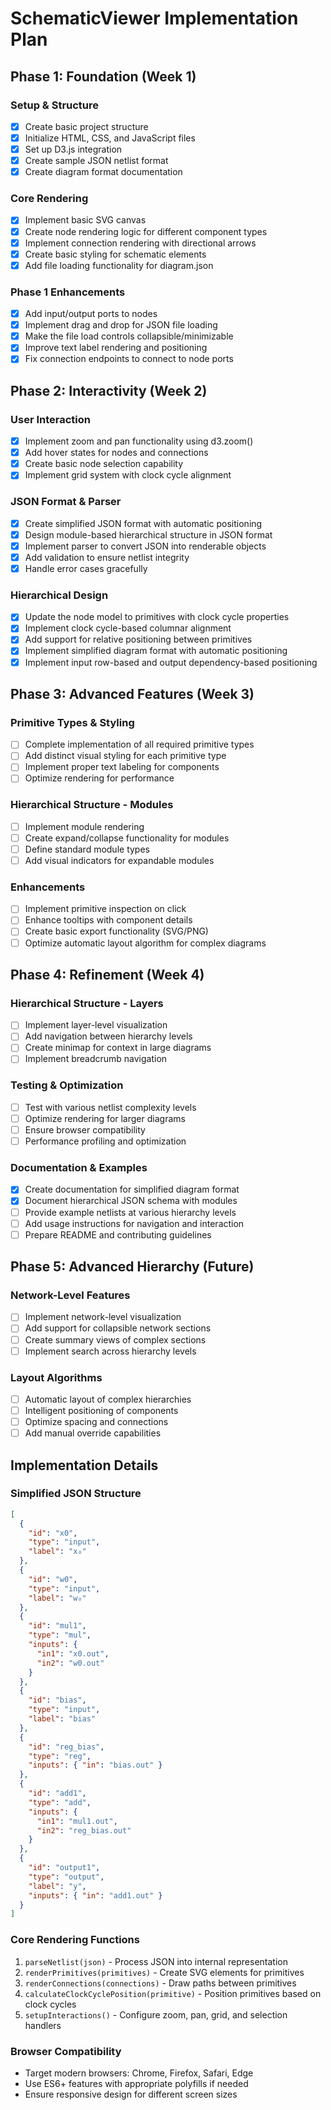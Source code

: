 # SchematicViewer Implementation Plan

## Phase 1: Foundation (Week 1)

### Setup & Structure
- [x] Create basic project structure
- [x] Initialize HTML, CSS, and JavaScript files
- [x] Set up D3.js integration
- [x] Create sample JSON netlist format
- [x] Create diagram format documentation

### Core Rendering
- [x] Implement basic SVG canvas
- [x] Create node rendering logic for different component types
- [x] Implement connection rendering with directional arrows
- [x] Create basic styling for schematic elements
- [x] Add file loading functionality for diagram.json

### Phase 1 Enhancements
- [x] Add input/output ports to nodes
- [x] Implement drag and drop for JSON file loading
- [x] Make the file load controls collapsible/minimizable
- [x] Improve text label rendering and positioning
- [x] Fix connection endpoints to connect to node ports

## Phase 2: Interactivity (Week 2)

### User Interaction
- [x] Implement zoom and pan functionality using d3.zoom()
- [x] Add hover states for nodes and connections
- [x] Create basic node selection capability
- [x] Implement grid system with clock cycle alignment

### JSON Format & Parser
- [x] Create simplified JSON format with automatic positioning
- [x] Design module-based hierarchical structure in JSON format
- [x] Implement parser to convert JSON into renderable objects
- [x] Add validation to ensure netlist integrity
- [x] Handle error cases gracefully

### Hierarchical Design
- [x] Update the node model to primitives with clock cycle properties
- [x] Implement clock cycle-based columnar alignment
- [x] Add support for relative positioning between primitives
- [x] Implement simplified diagram format with automatic positioning
- [x] Implement input row-based and output dependency-based positioning

## Phase 3: Advanced Features (Week 3)

### Primitive Types & Styling
- [ ] Complete implementation of all required primitive types
- [ ] Add distinct visual styling for each primitive type
- [ ] Implement proper text labeling for components
- [ ] Optimize rendering for performance

### Hierarchical Structure - Modules
- [ ] Implement module rendering
- [ ] Create expand/collapse functionality for modules
- [ ] Define standard module types
- [ ] Add visual indicators for expandable modules

### Enhancements
- [ ] Implement primitive inspection on click
- [ ] Enhance tooltips with component details
- [ ] Create basic export functionality (SVG/PNG)
- [ ] Optimize automatic layout algorithm for complex diagrams

## Phase 4: Refinement (Week 4)

### Hierarchical Structure - Layers
- [ ] Implement layer-level visualization
- [ ] Add navigation between hierarchy levels
- [ ] Create minimap for context in large diagrams
- [ ] Implement breadcrumb navigation

### Testing & Optimization
- [ ] Test with various netlist complexity levels
- [ ] Optimize rendering for larger diagrams
- [ ] Ensure browser compatibility
- [ ] Performance profiling and optimization

### Documentation & Examples
- [x] Create documentation for simplified diagram format
- [x] Document hierarchical JSON schema with modules
- [ ] Provide example netlists at various hierarchy levels
- [ ] Add usage instructions for navigation and interaction
- [ ] Prepare README and contributing guidelines

## Phase 5: Advanced Hierarchy (Future)

### Network-Level Features
- [ ] Implement network-level visualization
- [ ] Add support for collapsible network sections
- [ ] Create summary views of complex sections
- [ ] Implement search across hierarchy levels

### Layout Algorithms
- [ ] Automatic layout of complex hierarchies
- [ ] Intelligent positioning of components
- [ ] Optimize spacing and connections
- [ ] Add manual override capabilities

## Implementation Details

### Simplified JSON Structure
```json
[
  {
    "id": "x0",
    "type": "input",
    "label": "x₀"
  },
  {
    "id": "w0",
    "type": "input",
    "label": "w₀"
  },
  {
    "id": "mul1",
    "type": "mul",
    "inputs": {
      "in1": "x0.out",
      "in2": "w0.out"
    }
  },
  {
    "id": "bias",
    "type": "input",
    "label": "bias"
  },
  {
    "id": "reg_bias",
    "type": "reg",
    "inputs": { "in": "bias.out" }
  },
  {
    "id": "add1",
    "type": "add",
    "inputs": {
      "in1": "mul1.out",
      "in2": "reg_bias.out"
    }
  },
  {
    "id": "output1",
    "type": "output",
    "label": "y",
    "inputs": { "in": "add1.out" }
  }
]
```

### Core Rendering Functions
1. `parseNetlist(json)` - Process JSON into internal representation
2. `renderPrimitives(primitives)` - Create SVG elements for primitives
3. `renderConnections(connections)` - Draw paths between primitives
4. `calculateClockCyclePosition(primitive)` - Position primitives based on clock cycles
5. `setupInteractions()` - Configure zoom, pan, grid, and selection handlers

### Browser Compatibility
- Target modern browsers: Chrome, Firefox, Safari, Edge
- Use ES6+ features with appropriate polyfills if needed
- Ensure responsive design for different screen sizes